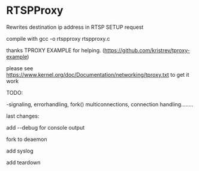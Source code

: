 # RTSPProxy
Rewrites destination ip address in RTSP SETUP request

compile with gcc -o rtspproxy rtspproxy.c

thanks TPROXY EXAMPLE for helping. (https://github.com/kristrev/tproxy-example)

please see https://www.kernel.org/doc/Documentation/networking/tproxy.txt to get it work

TODO:

-signaling, errorhandling, fork() multiconnections, connection handling........

last changes:

add --debug for console output

fork to deaemon

add syslog

add teardown

